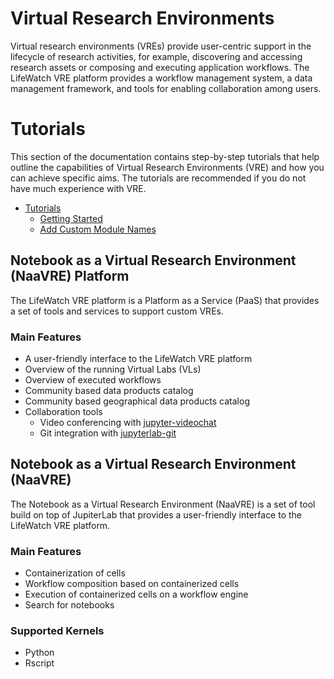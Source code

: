 # Virtual Research Environments

Virtual research environments (VREs) provide user-centric support in the lifecycle of research activities, for example, 
discovering and accessing research assets or composing and executing application workflows. The LifeWatch VRE platform 
provides a workflow management system, a data management framework, and tools for enabling collaboration among users. 



# Tutorials

This section of the documentation contains step-by-step tutorials that help outline the capabilities of Virtual Research 
Environments (VRE) and how you can achieve specific aims. The tutorials are recommended if you do not have much 
experience with VRE.

* [Tutorials](tutorials/README.md)
  * [Getting Started](tutorials/README.md#getting-started)
  * [Add Custom Module Names](tutorials/README.md#add-custom-module-names)



## Notebook as a Virtual Research Environment (NaaVRE) Platform


The LifeWatch VRE platform is a Platform as a Service (PaaS) that provides a set of tools and services to support custom 
VREs.

### Main Features

* A user-friendly interface to the LifeWatch VRE platform
* Overview of the running Virtual Labs (VLs)
* Overview of executed workflows
* Community based data products catalog
* Community based geographical data products catalog
* Collaboration tools
  * Video conferencing with [jupyter-videochat](https://jupyter-videochat.readthedocs.io/en/latest/)
  * Git integration with [jupyterlab-git](https://pypi.org/project/jupyterlab-git/) 


## Notebook as a Virtual Research Environment (NaaVRE)

The Notebook as a Virtual Research Environment (NaaVRE) is a set of tool build on top of JupiterLab that provides a
user-friendly interface to the LifeWatch VRE platform. 

### Main Features
* Containerization of cells 
* Workflow composition based on containerized cells
* Execution of containerized cells on a workflow engine
* Search for notebooks

### Supported Kernels
* Python 
* Rscript 